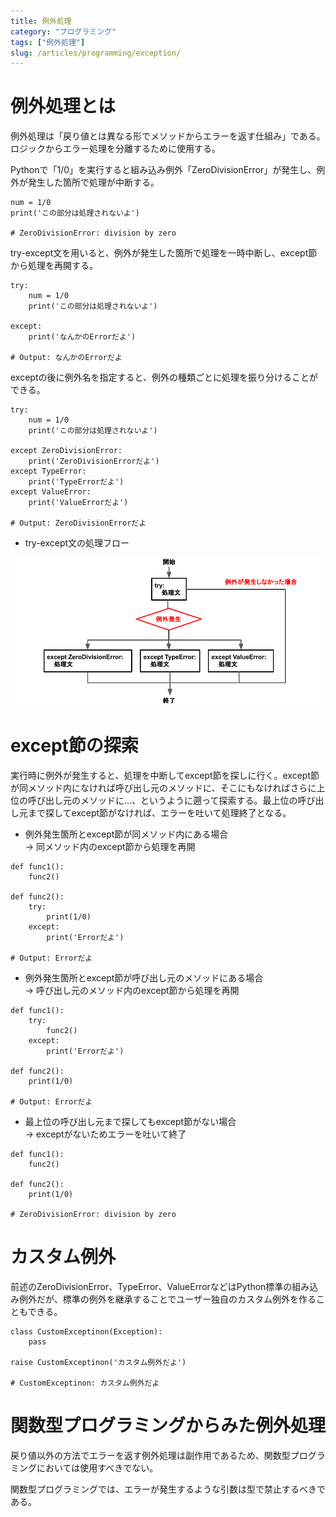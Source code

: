 ```yaml
---
title: 例外処理
category: "プログラミング"
tags: ["例外処理"]
slug: /articles/programming/exception/
---
```



# 例外処理とは
例外処理は「戻り値とは異なる形でメソッドからエラーを返す仕組み」である。ロジックからエラー処理を分離するために使用する。

Pythonで「1/0」を実行すると組み込み例外「ZeroDivisionError」が発生し、例外が発生した箇所で処理が中断する。

```
num = 1/0
print('この部分は処理されないよ')

# ZeroDivisionError: division by zero
```

try-except文を用いると、例外が発生した箇所で処理を一時中断し、except節から処理を再開する。

```
try:
    num = 1/0
    print('この部分は処理されないよ')

except:
    print('なんかのErrorだよ')

# Output: なんかのErrorだよ
```

exceptの後に例外名を指定すると、例外の種類ごとに処理を振り分けることができる。

```
try:
    num = 1/0
    print('この部分は処理されないよ')

except ZeroDivisionError:
    print('ZeroDivisionErrorだよ')
except TypeError:
    print('TypeErrorだよ')
except ValueError:
    print('ValueErrorだよ')

# Output: ZeroDivisionErrorだよ
```

+ try-except文の処理フロー

![例外処理フロー](./exception.png)

# except節の探索
実行時に例外が発生すると、処理を中断してexcept節を探しに行く。except節が同メソッド内になければ呼び出し元のメソッドに、そこにもなければさらに上位の呼び出し元のメソッドに…、というように遡って探索する。最上位の呼び出し元まで探してexcept節がなければ、エラーを吐いて処理終了となる。

+ 例外発生箇所とexcept節が同メソッド内にある場合  
→ 同メソッド内のexcept節から処理を再開
```
def func1():
    func2()

def func2():
    try:
        print(1/0)
    except:
        print('Errorだよ')

# Output: Errorだよ
```

+ 例外発生箇所とexcept節が呼び出し元のメソッドにある場合  
→ 呼び出し元のメソッド内のexcept節から処理を再開
```
def func1():
    try:
        func2()
    except:
        print('Errorだよ')

def func2():
    print(1/0)

# Output: Errorだよ
```

+ 最上位の呼び出し元まで探してもexcept節がない場合  
→ exceptがないためエラーを吐いて終了
```
def func1():
    func2()

def func2():
    print(1/0)

# ZeroDivisionError: division by zero
```

# カスタム例外
前述のZeroDivisionError、TypeError、ValueErrorなどはPython標準の組み込み例外だが、標準の例外を継承することでユーザー独自のカスタム例外を作ることもできる。

```
class CustomExceptinon(Exception):
    pass

raise CustomExceptinon('カスタム例外だよ')

# CustomExceptinon: カスタム例外だよ
```

# 関数型プログラミングからみた例外処理
戻り値以外の方法でエラーを返す例外処理は副作用であるため、関数型プログラミングにおいては使用すべきでない。

関数型プログラミングでは、エラーが発生するような引数は型で禁止するべきである。